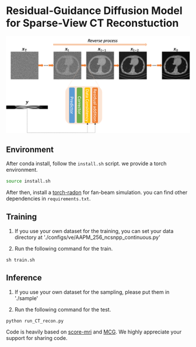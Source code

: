# Residual-Guidance Diffusion Model for Sparse-View CT Reconstuction  
![concept](./figs/workflow.jpg)

## Environment

After conda install, follow the ```install.sh``` script. we provide a torch environment. 
```bash
source install.sh
```
After then, install a [torch-radon](https://github.com/matteo-ronchetti/torch-radon) for fan-beam simulation. 
you can find other dependencies in  ```requirements.txt```.

## Training
1. If you use your own dataset for the training, you can set your data directory at './configs/ve/AAPM_256_ncsnpp_continuous.py'

2. Run the following command for the train.
```
sh train.sh
```

## Inference
1. If you use your own dataset for the sampling, please put them in './sample'

2. Run the following command for the test.
```
python run_CT_recon.py
```

Code is heavily based on [score-mri](https://github.com/HJ-harry/score-MRI) and [MCG](https://github.com/HJ-harry/MCG_diffusion). 
We highly appreciate your support for sharing code.
